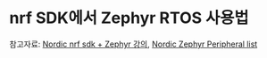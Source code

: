 # nrf SDK에서 Zephyr RTOS 사용법

참고자료: [Nordic nrf sdk + Zephyr 강의](https://academy.nordicsemi.com/courses/nrf-connect-sdk-fundamentals/), [Nordic Zephyr Peripheral list](https://developer.nordicsemi.com/nRF_Connect_SDK/doc/latest/zephyr/hardware/peripherals/index.html)

